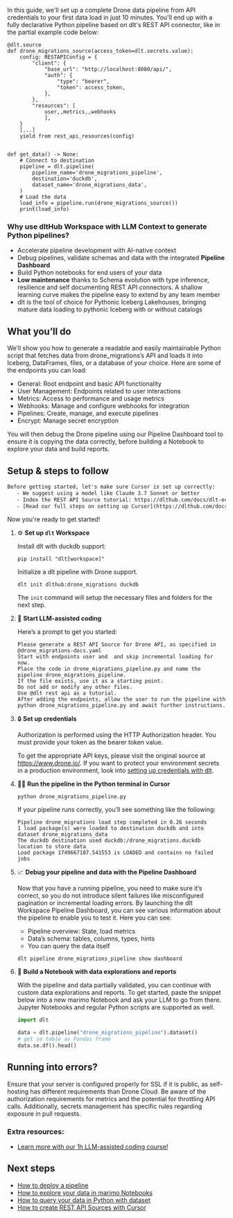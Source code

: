 In this guide, we'll set up a complete Drone data pipeline from API credentials to your first data load in just 10 minutes. You'll end up with a fully declarative Python pipeline based on dlt's REST API connector, like in the partial example code below:

```python-outcome
@dlt.source
def drone_migrations_source(access_token=dlt.secrets.value):
    config: RESTAPIConfig = {
        "client": {
            "base_url": "http://localhost:8080/api/",
            "auth": {
                "type": "bearer",
                "token": access_token,
            },
        },
        "resources": [
            user,,metrics,,webhooks
            ],
    }
    [...]
    yield from rest_api_resources(config)


def get_data() -> None:
    # Connect to destination
    pipeline = dlt.pipeline(
        pipeline_name='drone_migrations_pipeline',
        destination='duckdb',
        dataset_name='drone_migrations_data', 
    )
    # Load the data
    load_info = pipeline.run(drone_migrations_source())
    print(load_info) 
```

### Why use dltHub Workspace with LLM Context to generate Python pipelines?

- Accelerate pipeline development with AI-native context
- Debug pipelines, validate schemas and data with the integrated **Pipeline Dashboard**
- Build Python notebooks for end users of your data
- **Low maintenance** thanks to Schema evolution with type inference, resilience and self documenting REST API connectors. A shallow learning curve makes the pipeline easy to extend by any team member
- dlt is the tool of choice for Pythonic Iceberg Lakehouses, bringing mature data loading to pythonic Iceberg with or without catalogs

## What you’ll do

We’ll show you how to generate a readable and easily maintainable Python script that fetches data from drone_migrations’s API and loads it into Iceberg, DataFrames, files, or a database of your choice. Here are some of the endpoints you can load:

- General: Root endpoint and basic API functionality
- User Management: Endpoints related to user interactions
- Metrics: Access to performance and usage metrics
- Webhooks: Manage and configure webhooks for integration
- Pipelines: Create, manage, and execute pipelines
- Encrypt: Manage secret encryption

You will then debug the Drone pipeline using our Pipeline Dashboard tool to ensure it is copying the data correctly, before building a Notebook to explore your data and build reports.

## Setup & steps to follow

```default
Before getting started, let's make sure Cursor is set up correctly:
   - We suggest using a model like Claude 3.7 Sonnet or better
   - Index the REST API Source tutorial: https://dlthub.com/docs/dlt-ecosystem/verified-sources/rest_api/ and add it to context as **@dlt rest api**
   - [Read our full steps on setting up Cursor](https://dlthub.com/docs/dlt-ecosystem/llm-tooling/cursor-restapi#23-configuring-cursor-with-documentation)
```

Now you're ready to get started!

1. ⚙️ **Set up `dlt` Workspace**
    
    Install dlt with duckdb support:
    ```shell
    pip install "dlt[workspace]"
    ```

    Initialize a dlt pipeline with Drone support.
    ```shell
    dlt init dlthub:drone_migrations duckdb
    ```

    The `init` command will setup the necessary files and folders for the next step.
    
2. 🤠 **Start LLM-assisted coding**
    
    Here’s a prompt to get you started:
    
    ```prompt
    Please generate a REST API Source for Drone API, as specified in @drone_migrations-docs.yaml 
    Start with endpoints user and  and skip incremental loading for now. 
    Place the code in drone_migrations_pipeline.py and name the pipeline drone_migrations_pipeline. 
    If the file exists, use it as a starting point. 
    Do not add or modify any other files. 
    Use @dlt rest api as a tutorial. 
    After adding the endpoints, allow the user to run the pipeline with python drone_migrations_pipeline.py and await further instructions.
    ```

    
3. 🔒 **Set up credentials** 
    
    Authorization is performed using the HTTP Authorization header. You must provide your token as the bearer token value.
    
    To get the appropriate API keys, please visit the original source at https://www.drone.io/.
    If you want to protect your environment secrets in a production environment, look into [setting up credentials with dlt](https://dlthub.com/docs/walkthroughs/add_credentials).
    
4. 🏃‍♀️ **Run the pipeline in the Python terminal in Cursor**
    
    ```shell
    python drone_migrations_pipeline.py
    ```
    
    If your pipeline runs correctly, you’ll see something like the following:
    
    ```shell
    Pipeline drone_migrations load step completed in 0.26 seconds
    1 load package(s) were loaded to destination duckdb and into dataset drone_migrations_data
    The duckdb destination used duckdb:/drone_migrations.duckdb location to store data
    Load package 1749667187.541553 is LOADED and contains no failed jobs
    ```
    
5. 📈 **Debug your pipeline and data with the Pipeline Dashboard**

    Now that you have a running pipeline, you need to make sure it’s correct, so you do not introduce silent failures like misconfigured pagination or incremental loading errors. By launching the dlt Workspace Pipeline Dashboard, you can see various information about the pipeline to enable you to test it. Here you can see:
    - Pipeline overview: State, load metrics
    - Data’s schema: tables, columns, types, hints
    - You can query the data itself
    
    ```shell
    dlt pipeline drone_migrations_pipeline show dashboard
    ```
    
6. 🐍 **Build a Notebook with data explorations and reports**

    With the pipeline and data partially validated, you can continue with custom data explorations and reports. To get started, paste the snippet below into a new marimo Notebook and ask your LLM to go from there. Jupyter Notebooks and regular Python scripts are supported as well.

    
    ```python
    import dlt

   data = dlt.pipeline("drone_migrations_pipeline").dataset()
   # get se table as Pandas frame
   data.se.df().head()
    ```

## Running into errors?

Ensure that your server is configured properly for SSL if it is public, as self-hosting has different requirements than Drone Cloud. Be aware of the authorization requirements for metrics and the potential for throttling API calls. Additionally, secrets management has specific rules regarding exposure in pull requests.

### Extra resources:

- [Learn more with our 1h LLM-assisted coding course!](https://www.youtube.com/watch?v=GGid70rnJuM)

## Next steps

- [How to deploy a pipeline](https://dlthub.com/docs/walkthroughs/deploy-a-pipeline)
- [How to explore your data in marimo Notebooks](https://dlthub.com/docs/general-usage/dataset-access/marimo)
- [How to query your data in Python with dataset](https://dlthub.com/docs/general-usage/dataset-access/dataset)
- [How to create REST API Sources with Cursor](https://dlthub.com/docs/dlt-ecosystem/llm-tooling/cursor-restapi)
